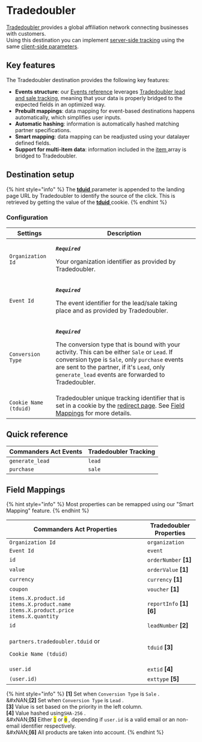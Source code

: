 # Tradedoubler

[Tradedoubler ](https://www.tradedoubler.com)provides a global affiliation network connecting businesses with customers.\
Using this destination you can implement [server-side tracking](https://dev.tradedoubler.com/tracking/advertiser/) using the same [client-side parameters](https://dev.tradedoubler.com/tracking/advertiser/#Pixel).

## Key features

The Tradedoubler destination provides the following key features:

* **Events structure**: our [Events reference](https://community.commandersact.com/platform-x/developers/tracking/events-reference) leverages [Tradedoubler lead and sale tracking](https://dev.tradedoubler.com/tracking/advertiser/#Pixel), meaning that your data is properly bridged to the expected fields in an optimized way.
* **Prebuilt mappings**: data mapping for event-based destinations happens automatically, which simplifies user inputs.
* **Automatic hashing**: information is automatically hashed matching partner specifications.
* **Smart mapping**: data mapping can be readjusted using your datalayer defined fields.
* **Support for multi-item data**: information included in the [item ](https://community.commandersact.com/platform-x/developers/tracking/events-reference#item)array is bridged to Tradedoubler.

## Destination setup

{% hint style="info" %}
The [**tduid** ](https://dev.tradedoubler.com/tracking/advertiser/#Pixel)parameter is appended to the landing page URL by Tradedoubler to identify the source of the click. This is retrieved by getting the value of the [**tduid**](https://dev.tradedoubler.com/tracking/advertiser/#Pixel)[ ](https://wiki.awin.com/index.php/Advertiser_Tracking_Guide/Conversion_Pixel_Only_Tracking#Server_To_Server_.28S2S.29)cookie.
{% endhint %}

### Configuration

| Settings              | Description                                                                                                                                                                                                                                                                                                                                                                         |
| --------------------- | ----------------------------------------------------------------------------------------------------------------------------------------------------------------------------------------------------------------------------------------------------------------------------------------------------------------------------------------------------------------------------------- |
| `Organization Id`     | <p><em><strong><code>Required</code></strong></em></p><p>Your organization identifier as provided by Tradedoubler.</p>                                                                                                                                                                                                                                                              |
| `Event Id`            | <p><em><strong><code>Required</code></strong></em></p><p>The event identifier for the lead/sale taking place and as provided by Tradedoubler.</p>                                                                                                                                                                                                                                   |
| `Conversion Type`     | <p><em><strong><code>Required</code></strong></em></p><p>The conversion type that is bound with your activity. This can be either <code>Sale</code> or <code>Lead</code>. If conversion type is <code>Sale</code>, only <code>purchase</code> events are sent to the partner, if it's <code>Lead</code>, only <code>generate_lead</code> events are forwarded to Tradedoubler. </p> |
| `Cookie Name (tduid)` | Tradedoubler unique tracking identifier that is set in a cookie by the [redirect page](https://dev.tradedoubler.com/tracking/advertiser/#Pixel_Redirect). See [Field Mappings](tradedoubler.md#field-mappings) for more details.                                                                                                                                                    |

## Quick reference

| Commanders Act Events | Tradedoubler Tracking |
| --------------------- | --------------------- |
| `generate_lead`       | `lead`                |
| `purchase`            | `sale`                |

## Field Mappings

{% hint style="info" %}
Most properties can be remapped using our "Smart Mapping" feature.
{% endhint %}

<table><thead><tr><th width="351.29729729729735">Commanders Act Properties</th><th>Tradedoubler Properties</th></tr></thead><tbody><tr><td><code>Organization Id</code></td><td><code>organization</code></td></tr><tr><td><code>Event Id</code></td><td><code>event</code></td></tr><tr><td><code>id</code></td><td><code>orderNumber</code> <strong>[1]</strong></td></tr><tr><td><code>value</code></td><td><code>orderValue</code> <strong>[1]</strong></td></tr><tr><td><code>currency</code></td><td><code>currency</code> <strong>[1]</strong></td></tr><tr><td><code>coupon</code></td><td><code>voucher</code> <strong>[1]</strong></td></tr><tr><td><code>items.X.product.id</code><br><code>items.X.product.name</code><br><code>items.X.product.price</code><br><code>items.X.quantity</code> </td><td><code>reportInfo</code> <strong>[1][6]</strong></td></tr><tr><td><code>id</code></td><td><code>leadNumber</code> <strong>[2]</strong></td></tr><tr><td><p><code>partners.tradedoubler.tduid</code> or</p><p><code>Cookie Name (tduid)</code></p></td><td><code>tduid</code> <strong>[3]</strong></td></tr><tr><td><code>user.id</code></td><td><code>extid</code> <strong>[4]</strong></td></tr><tr><td><code>(user.id)</code></td><td><code>exttype</code> <strong>[5]</strong></td></tr></tbody></table>

{% hint style="info" %}
**\[1]** Set when `Conversion Type`  is `Sale` . \
&#xNAN;**\[2]** Set when `Conversion Type`  is `Lead` . \
**\[3]** Value is set based on the priority in the left column. \
**\[4]** Value hashed using`SHA-256`  .\
&#xNAN;**\[5]** Either <mark style="color:blue;">`1`</mark> or <mark style="color:blue;">`0`</mark> , depending if `user.id` is a valid email or an non-email identifier respectively.\
&#xNAN;**\[6]** All products are taken into account.
{% endhint %}
